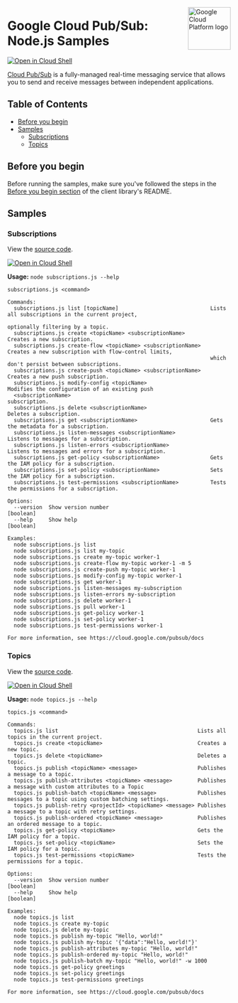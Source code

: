 [//]: # "This README.md file is auto-generated, all changes to this file will be lost."
[//]: # "To regenerate it, use `npm run generate-scaffolding`."
<img src="https://avatars2.githubusercontent.com/u/2810941?v=3&s=96" alt="Google Cloud Platform logo" title="Google Cloud Platform" align="right" height="96" width="96"/>

# Google Cloud Pub/Sub: Node.js Samples

[![Open in Cloud Shell][shell_img]][shell_link]

[Cloud Pub/Sub](https://cloud.google.com/pubsub/docs) is a fully-managed real-time messaging service that allows you to send and receive messages between independent applications.

## Table of Contents

* [Before you begin](#before-you-begin)
* [Samples](#samples)
  * [Subscriptions](#subscriptions)
  * [Topics](#topics)

## Before you begin

Before running the samples, make sure you've followed the steps in the
[Before you begin section](../README.md#before-you-begin) of the client
library's README.

## Samples

### Subscriptions

View the [source code][subscriptions_0_code].

[![Open in Cloud Shell][shell_img]](https://console.cloud.google.com/cloudshell/open?git_repo=https://github.com/googleapis/nodejs-pubsub&page=editor&open_in_editor=samples/subscriptions.js,samples/README.md)

__Usage:__ `node subscriptions.js --help`

```
subscriptions.js <command>

Commands:
  subscriptions.js list [topicName]                             Lists all subscriptions in the current project,
                                                                optionally filtering by a topic.
  subscriptions.js create <topicName> <subscriptionName>        Creates a new subscription.
  subscriptions.js create-flow <topicName> <subscriptionName>   Creates a new subscription with flow-control limits,
                                                                which don't persist between subscriptions.
  subscriptions.js create-push <topicName> <subscriptionName>   Creates a new push subscription.
  subscriptions.js modify-config <topicName>                    Modifies the configuration of an existing push
  <subscriptionName>                                            subscription.
  subscriptions.js delete <subscriptionName>                    Deletes a subscription.
  subscriptions.js get <subscriptionName>                       Gets the metadata for a subscription.
  subscriptions.js listen-messages <subscriptionName>           Listens to messages for a subscription.
  subscriptions.js listen-errors <subscriptionName>             Listens to messages and errors for a subscription.
  subscriptions.js get-policy <subscriptionName>                Gets the IAM policy for a subscription.
  subscriptions.js set-policy <subscriptionName>                Sets the IAM policy for a subscription.
  subscriptions.js test-permissions <subscriptionName>          Tests the permissions for a subscription.

Options:
  --version  Show version number                                                                               [boolean]
  --help     Show help                                                                                         [boolean]

Examples:
  node subscriptions.js list
  node subscriptions.js list my-topic
  node subscriptions.js create my-topic worker-1
  node subscriptions.js create-flow my-topic worker-1 -m 5
  node subscriptions.js create-push my-topic worker-1
  node subscriptions.js modify-config my-topic worker-1
  node subscriptions.js get worker-1
  node subscriptions.js listen-messages my-subscription
  node subscriptions.js listen-errors my-subscription
  node subscriptions.js delete worker-1
  node subscriptions.js pull worker-1
  node subscriptions.js get-policy worker-1
  node subscriptions.js set-policy worker-1
  node subscriptions.js test-permissions worker-1

For more information, see https://cloud.google.com/pubsub/docs
```

[subscriptions_0_docs]: https://googlecloudplatform.github.io/google-cloud-node/#/docs/pubsub/latest/pubsub/subscription
[subscriptions_0_code]: subscriptions.js

### Topics

View the [source code][topics_1_code].

[![Open in Cloud Shell][shell_img]](https://console.cloud.google.com/cloudshell/open?git_repo=https://github.com/googleapis/nodejs-pubsub&page=editor&open_in_editor=samples/topics.js,samples/README.md)

__Usage:__ `node topics.js --help`

```
topics.js <command>

Commands:
  topics.js list                                            Lists all topics in the current project.
  topics.js create <topicName>                              Creates a new topic.
  topics.js delete <topicName>                              Deletes a topic.
  topics.js publish <topicName> <message>                   Publishes a message to a topic.
  topics.js publish-attributes <topicName> <message>        Publishes a message with custom attributes to a Topic
  topics.js publish-batch <topicName> <message>             Publishes messages to a topic using custom batching settings.
  topics.js publish-retry <projectId> <topicName> <message> Publishes a message to a topic with retry settings.
  topics.js publish-ordered <topicName> <message>           Publishes an ordered message to a topic.
  topics.js get-policy <topicName>                          Gets the IAM policy for a topic.
  topics.js set-policy <topicName>                          Sets the IAM policy for a topic.
  topics.js test-permissions <topicName>                    Tests the permissions for a topic.

Options:
  --version  Show version number                                                                               [boolean]
  --help     Show help                                                                                         [boolean]

Examples:
  node topics.js list
  node topics.js create my-topic
  node topics.js delete my-topic
  node topics.js publish my-topic "Hello, world!"
  node topics.js publish my-topic '{"data":"Hello, world!"}'
  node topics.js publish-attributes my-topic "Hello, world!"
  node topics.js publish-ordered my-topic "Hello, world!"
  node topics.js publish-batch my-topic "Hello, world!" -w 1000
  node topics.js get-policy greetings
  node topics.js set-policy greetings
  node topics.js test-permissions greetings

For more information, see https://cloud.google.com/pubsub/docs
```

[topics_1_docs]: https://googlecloudplatform.github.io/google-cloud-node/#/docs/pubsub/latest/pubsub/topic
[topics_1_code]: topics.js

[shell_img]: https://gstatic.com/cloudssh/images/open-btn.png
[shell_link]: https://console.cloud.google.com/cloudshell/open?git_repo=https://github.com/googleapis/nodejs-pubsub&page=editor&open_in_editor=samples/README.md
